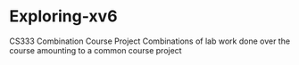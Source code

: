 # Exploring-xv6
CS333 Combination Course Project
Combinations of lab work done over the course amounting to a common course project
